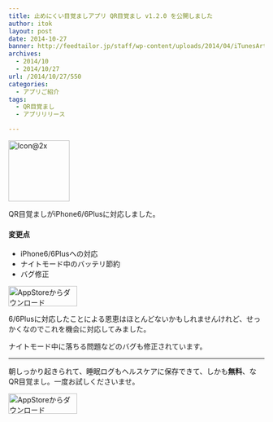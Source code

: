 ```yaml
---
title: 止めにくい目覚ましアプリ QR目覚まし v1.2.0 を公開しました
author: itok
layout: post
date: 2014-10-27
banner: http://feedtailor.jp/staff/wp-content/uploads/2014/04/iTunesArtwork-450x200.png
archives:
  - 2014/10
  - 2014/10/27
url: /2014/10/27/550
categories:
  - アプリご紹介
tags:
  - QR目覚まし
  - アプリリリース

---
```

<a href="https://itunes.apple.com/jp/app/id766097130" target=_blank><img src="http://feedtailor.jp/staff/wp-content/uploads/2014/04/53394b992df5454fdee0c605c1cb73a2.png" alt="Icon@2x" width="120" height="120" class="alignnone size-full wp-image-106" /></a>

QR目覚ましがiPhone6/6Plusに対応しました。

#### 変更点

  * iPhone6/6Plusへの対応
  * ナイトモード中のバッテリ節約
  * バグ修正

<a href="https://itunes.apple.com/jp/app/id766097130" target=_blank><img src="http://feedtailor.jp/staff/wp-content/uploads/2014/04/Download_on_the_App_Store_Badge_JP_135x40_1004.png" alt="AppStoreからダウンロード" width="135" height="40" class="alignnone size-full wp-image-58" /></a>

6/6Plusに対応したことによる恩恵はほとんどないかもしれませんけれど、せっかくなのでこれを機会に対応してみました。

ナイトモード中に落ちる問題などのバグも修正されています。

* * *

朝しっかり起きられて、睡眠ログもヘルスケアに保存できて、しかも**無料**、なQR目覚まし。一度お試しくださいませ。

<a href="https://itunes.apple.com/jp/app/id766097130" target=_blank><img src="http://feedtailor.jp/staff/wp-content/uploads/2014/04/Download_on_the_App_Store_Badge_JP_135x40_1004.png" alt="AppStoreからダウンロード" width="135" height="40" class="alignnone size-full wp-image-58" /></a>